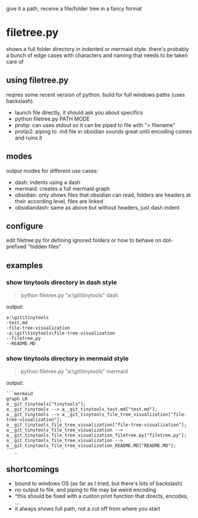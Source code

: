give it a path, receive a file/folder tree in a fancy format

# filetree.py
shows a full folder directory in indented or mermaid style. there's probably a bunch of edge cases with characters and naming that needs to be taken care of

## using filetree.py
reqires some recent version of python.  build for full windows paths (uses backslash). 
- launch file directly, it should ask you about specifics
- python filetree.py PATH MODE
- protip: can uses stdout so it can be piped to file with "> filename"
- protip2: piping to .md file in obsidian sounds great until encoding comes and ruins it

## modes
output modes for different use cases:
- dash: indents using a dash
- mermaid: creates a full mermaid graph
- obsidian: only shows files that obsidian can read, folders are headers at their according level, files are linked
- obsidiandash: same as above but without headers, just dash indent


## configure
edit filetree.py for defining ignored folders or how to behave on dot-prefixed "hidden files"

## examples
### show tinytools directory in dash style
> python filetree.py "a:\git\tinytools" dash

output:
```
a:\git\tinytools
-test.md
-file-tree-visualization
-a:\git\tinytools\file-tree-visualization
--filetree.py
--README.MD
```

### show tinytools directory in mermaid style
> python filetree.py "a:\git\tinytools" mermaid

output:
```
```mermaid
graph LR
a__git_tinytools["tinytools"];
a__git_tinytools --> a__git_tinytools_test.md["test.md"];
a__git_tinytools --> a__git_tinytools_file_tree_visualization["file-tree-visualization"];
a__git_tinytools_file_tree_visualization["file-tree-visualization"];
a__git_tinytools_file_tree_visualization --> a__git_tinytools_file_tree_visualization_filetree.py["filetree.py"];
a__git_tinytools_file_tree_visualization --> a__git_tinytools_file_tree_visualization_README.MD["README.MD"];
```_
```

## shortcomings
- bound to windows OS (as far as I tried, but there's lots of backslash)
- no output to file, and piping to file may be weird encoding
- ^this should be fixed with a custon print function that directs, encodes, ...
- it always shows full path, not a cut off from where you start
